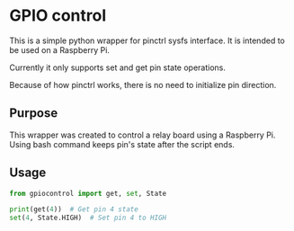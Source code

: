 # GPIO control

This is a simple python wrapper for pinctrl sysfs interface.
It is intended to be used on a Raspberry Pi.

Currently it only supports set and get pin state operations.

Because of how pinctrl works, there is no need to initialize pin direction.

## Purpose

This wrapper was created to control a relay board using a Raspberry Pi.
Using bash command keeps pin's state after the script ends.

## Usage

```python
from gpiocontrol import get, set, State

print(get(4))  # Get pin 4 state
set(4, State.HIGH)  # Set pin 4 to HIGH
```
